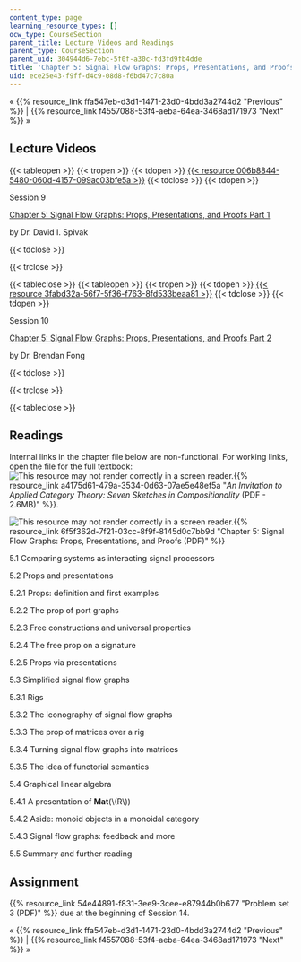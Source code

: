 ```yaml
---
content_type: page
learning_resource_types: []
ocw_type: CourseSection
parent_title: Lecture Videos and Readings
parent_type: CourseSection
parent_uid: 304944d6-7ebc-5f0f-a30c-fd3fd9fb4dde
title: 'Chapter 5: Signal Flow Graphs: Props, Presentations, and Proofs'
uid: ece25e43-f9ff-d4c9-08d8-f6bd47c7c80a
---
```


« {{% resource_link ffa547eb-d3d1-1471-23d0-4bdd3a2744d2 "Previous" %}} | {{% resource_link f4557088-53f4-aeba-64ea-3468ad171973 "Next" %}} » 

Lecture Videos
--------------

{{< tableopen >}}
{{< tropen >}}
{{< tdopen >}}
[{{< resource 006b8844-5480-060d-4157-099ac03bfe5a >}}](https://www.youtube.com/watch?v=33yVpzPOLjM&list=PLhgq-BqyZ7i5lOqOqqRiS0U5SwTmPpHQ5&index=9)
{{< tdclose >}}
{{< tdopen >}}


Session 9

[Chapter 5: Signal Flow Graphs: Props, Presentations, and Proofs Part 1](https://www.youtube.com/watch?v=33yVpzPOLjM&list=PLhgq-BqyZ7i5lOqOqqRiS0U5SwTmPpHQ5&index=9)

by Dr. David I. Spivak


{{< tdclose >}}

{{< trclose >}}

{{< tableclose >}}
{{< tableopen >}}
{{< tropen >}}
{{< tdopen >}}
[{{< resource 3fabd32a-56f7-5f36-f763-8fd533beaa81 >}}](https://www.youtube.com/watch?v=0tnqd29TY9w&list=PLhgq-BqyZ7i5lOqOqqRiS0U5SwTmPpHQ5&index=10)
{{< tdclose >}}
{{< tdopen >}}


Session 10

[Chapter 5: Signal Flow Graphs: Props, Presentations, and Proofs Part 2](https://www.youtube.com/watch?v=0tnqd29TY9w&list=PLhgq-BqyZ7i5lOqOqqRiS0U5SwTmPpHQ5&index=10)

by Dr. Brendan Fong


{{< tdclose >}}

{{< trclose >}}

{{< tableclose >}}

Readings
--------

Internal links in the chapter file below are non-functional. For working links, open the file for the full textbook: ![This resource may not render correctly in a screen reader.](/images/inacessible.gif){{% resource_link a4175d61-479a-3534-0d63-07ae5e48ef5a "_An Invitation to Applied Category Theory: Seven Sketches in Compositionality_ (PDF - 2.6MB)" %}}.

![This resource may not render correctly in a screen reader.](/images/inacessible.gif){{% resource_link 6f5f362d-7f21-03cc-8f9f-8145d0c7bb9d "Chapter 5: Signal Flow Graphs: Props, Presentations, and Proofs (PDF)" %}}

5.1 Comparing systems as interacting signal processors

5.2 Props and presentations

5.2.1 Props: definition and first examples

5.2.2 The prop of port graphs

5.2.3 Free constructions and universal properties

5.2.4 The free prop on a signature

5.2.5 Props via presentations

5.3 Simplified signal flow graphs

5.3.1 Rigs

5.3.2 The iconography of signal flow graphs

5.3.3 The prop of matrices over a rig

5.3.4 Turning signal flow graphs into matrices

5.3.5 The idea of functorial semantics

5.4 Graphical linear algebra

5.4.1 A presentation of **Mat**(\\(R\\))

5.4.2 Aside: monoid objects in a monoidal category

5.4.3 Signal flow graphs: feedback and more

5.5 Summary and further reading

Assignment
----------

{{% resource_link 54e44891-f831-3ee9-3cee-e87944b0b677 "Problem set 3 (PDF)" %}} due at the beginning of Session 14.

« {{% resource_link ffa547eb-d3d1-1471-23d0-4bdd3a2744d2 "Previous" %}} | {{% resource_link f4557088-53f4-aeba-64ea-3468ad171973 "Next" %}} »